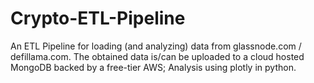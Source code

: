 # Crypto-ETL-Pipeline
An ETL Pipeline for loading (and analyzing) data from glassnode.com / defillama.com. The obtained data is/can be uploaded to a cloud hosted MongoDB backed by a free-tier AWS; Analysis using plotly in python.
